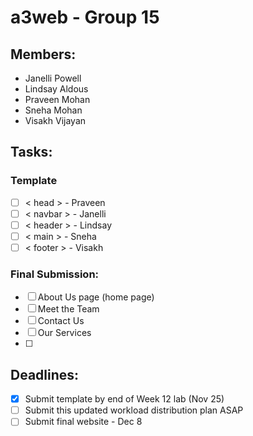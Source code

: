 # a3web - Group 15

## Members:
- Janelli Powell
- Lindsay Aldous
- Praveen Mohan
- Sneha Mohan
- Visakh Vijayan

## Tasks:

### Template
- [ ] < head > - Praveen
- [ ] < navbar > - Janelli
- [ ] < header > - Lindsay
- [ ] < main > - Sneha
- [ ] < footer > - Visakh

### Final Submission:
- [ ] About Us page (home page)
- [ ] Meet the Team
- [ ] Contact Us
- [ ] Our Services
- [ ] 

## Deadlines:
- [X] Submit template by end of Week 12 lab (Nov 25)
- [ ] Submit this updated workload distribution plan ASAP
- [ ] Submit final website - Dec 8
